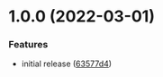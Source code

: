 # 1.0.0 (2022-03-01)


### Features

* initial release ([63577d4](https://github.com/joaofnds/semantic-release-action/commit/63577d4a128f80fdd983c700352aaef36ef5561c))
